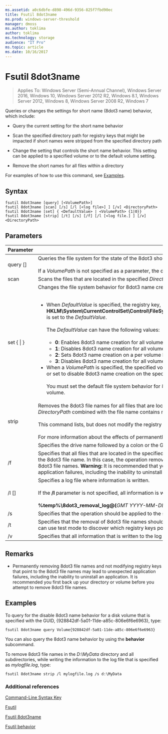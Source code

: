 ```yaml
---
ms.assetid: a0c6dbfe-d898-496d-9356-825f7fbd90ec
title: Fsutil 8dot3name
ms.prod: windows-server-threshold
manager: dmoss
ms.author: toklima
author: toklima
ms.technology: storage
audience: "IT Pro"
ms.topic: article
ms.date: 10/16/2017
---
```

# Fsutil 8dot3name

>Applies To: Windows Server (Semi-Annual Channel), Windows Server 2016, Windows 10, Windows Server 2012 R2, Windows 8.1, Windows Server 2012, Windows 8, Windows Server 2008 R2, Windows 7

Queries or changes the settings for short name (8dot3 name) behavior, which include:

-   Query the current setting for the short name behavior

-   Scan the specified directory path for registry keys that might be impacted if short names were stripped from the specified directory path

-   Change the setting that controls the short name behavior. This setting can be applied to a specified volume or to the default volume setting.

-   Remove the short names for all files within a directory

For examples of how to use this command, see [Examples](#BKMK_examples).

## Syntax

```
fsutil 8dot3name [query] [<VolumePath>]
fsutil 8dot3name [scan] [/s] [/l [<log file>] ] [/v] <DirectoryPath>
fsutil 8dot3name [set] { <DefaultValue> | <VolumePath> {1|0}}
fsutil 8dot3name [strip] [/t] [/s] [/f] [/l [<log file.] ] [/v] <DirectoryPath>
```

## Parameters

|                 Parameter                 |                                                                                                                                                                                                                                                                                                                                                                                                                                                                                                                                                                                    Description                                                                                                                                                                                                                                                                                                                                                                                                                                                                                                                                                                                    |
|-------------------------------------------|-----------------------------------------------------------------------------------------------------------------------------------------------------------------------------------------------------------------------------------------------------------------------------------------------------------------------------------------------------------------------------------------------------------------------------------------------------------------------------------------------------------------------------------------------------------------------------------------------------------------------------------------------------------------------------------------------------------------------------------------------------------------------------------------------------------------------------------------------------------------------------------------------------------------------------------------------------------------------------------------------------------------------------------------------------------------------------------------------------------------------------------------------------------------------------------|
|           query [<VolumePath>]            |                                                                                                                                                                                                                                                                                                                                                                                                                                                                           Queries the file system for the state of the 8dot3 short name creation behavior.<br /><br />If a *VolumePath* is not specified as a parameter, the default 8dot3name creation behavior setting for all volumes is displayed.                                                                                                                                                                                                                                                                                                                                                                                                                                                                            |
|           scan <DirectoryPath>            |                                                                                                                                                                                                                                                                                                                                                                                                                                                                                                        Scans the files that are located in the specified *DirectoryPath* for registry keys that might be impacted if 8dot3 short names were stripped from the file names.                                                                                                                                                                                                                                                                                                                                                                                                                                                                                                         |
| set { <DefaultValue> &#124; <VolumePath>} | Changes the file system behavior for 8dot3 name creation in the following instances:<br /><br /><ul><li>When *DefaultValue* is specified, the registry key, **HKLM\System\CurrentControlSet\Control\FileSystem\NtfsDisable8dot3NameCreationNtfsDisable8dot3NameCreationNtfsDisable8dot3NameCreation**, is set to the *DefaultValue*.<br /><br />    The *DefaultValue* can have the following values:<br /><br /><ul><li>**0**: Enables 8dot3 name creation for all volumes on the system.</li><li>**1**: Disables 8dot3 name creation for all volumes on the system.</li><li>**2**: Sets 8dot3 name creation on a per volume basis.</li><li>**3**: Disables 8dot3 name creation for all volumes except the system volume.</li></ul></li><li>When a *VolumePath* is specified, the specified volumes on disk flag 8dot3name properties are set to enable 8dot3 name creation for a specified volume (**0**) or set to disable 8dot3 name creation on the specified volume (**1**).<br /><br />    You must set the default file system behavior for 8dot3 name creation to the value **2** before you can enable or disable 8dot3 name creation for a specified volume.</li></ul> |
|           strip <DirectoryPath>           |                                                                                                                                                                                                                                                                                                                  Removes the 8dot3 file names for all files that are located in the specified *DirectoryPath*. The 8dot3 file name is not removed for any files where the *DirectoryPath* combined with the file name contains more than 260 characters.<br /><br />This command lists, but does not modify the registry keys that point to the files that had 8dot3 file names permanently removed.<br /><br />For more information about the effects of permanently removing the 8dot3 file names from files, see [Remarks](Fsutil-8dot3name.md#BKMK_remarks).                                                                                                                                                                                                                                                                                                                  |
|               <VolumePath>                |                                                                                                                                                                                                                                                                                                                                                                                                                                                                                                                                       Specifies the drive name followed by a colon or the GUID in the format **Volume{**<em>GUID</em>**}**.                                                                                                                                                                                                                                                                                                                                                                                                                                                                                                                                       |
|                    /f                     |                                                                                                                                                                                                                                                                                                   Specifies that all files that are located in the specified *DirectoryPath* have the 8dot3 file names removed even if there are registry keys that point to files using the 8dot3 file name. In this case, the operation removes the 8dot3 file names, but does not modify any registry keys that point to the files that are using the 8dot3 file names. **Warning:** It is recommended that you back up your directory or volume prior to using the **/f** parameter because it may lead to unexpected application failures, including the inability to uninstall programs.                                                                                                                                                                                                                                                                                                    |
|              /l [<log file>]              |                                                                                                                                                                                                                                                                                                                                                                                                                                                                  Specifies a log file where information is written.<br /><br />If the **/l** parameter is not specified, all information is written to the default log file:<br /><br />**%temp%\8dot3_removal_log@(**<em>GMT YYYY-MM-DD HH-MM-SS</em>**).log**                                                                                                                                                                                                                                                                                                                                                                                                                                                                   |
|                    /s                     |                                                                                                                                                                                                                                                                                                                                                                                                                                                                                                                                      Specifies that the operation should be applied to the subdirectories of the specified *DirectoryPath*.                                                                                                                                                                                                                                                                                                                                                                                                                                                                                                                                       |
|                    /t                     |                                                                                                                                                                                                                                                                                                                                                                                                                                                          Specifies that the removal of 8dot3 file names should be run in test mode. All operations except the actual removal of the 8dot3 file names are performed. You can use test mode to discover which registry keys point to files that use the 8dot3 file names.                                                                                                                                                                                                                                                                                                                                                                                                                                                           |
|                    /v                     |                                                                                                                                                                                                                                                                                                                                                                                                                                                                                                                                       Specifies that all information that is written to the log file is also displayed on the command-line.                                                                                                                                                                                                                                                                                                                                                                                                                                                                                                                                       |

## <a name="BKMK_remarks"></a>Remarks

-   Permanently removing 8dot3 file names and not modifying registry keys that point to the 8dot3 file names may lead to unexpected application failures, including the inability to uninstall an application. It is recommended you first back up your directory or volume before you attempt to remove 8dot3 file names.

## <a name="BKMK_examples"></a>Examples
To query for the disable 8dot3 name behavior for a disk volume that is specified with the GUID, {928842df-5a01-11de-a85c-806e6f6e6963}, type:

```
fsutil 8dot3name query Volume{928842df-5a01-11de-a85c-806e6f6e6963}
```

You can also query the 8dot3 name behavior by using the **behavior** subcommand.

To remove 8dot3 file names in the *D:\MyData* directory and all subdirectories, while writing the information to the log file that is specified as *mylogfile.log*, type:

```
fsutil 8dot3name strip /l mylogfile.log /s d:\MyData
```

### Additional references
[Command-Line Syntax Key](Command-Line-Syntax-Key.md)

[Fsutil](Fsutil.md)

[Fsutil 8dot3name](Fsutil-8dot3name.md)

[Fsutil behavior](Fsutil-behavior.md)


